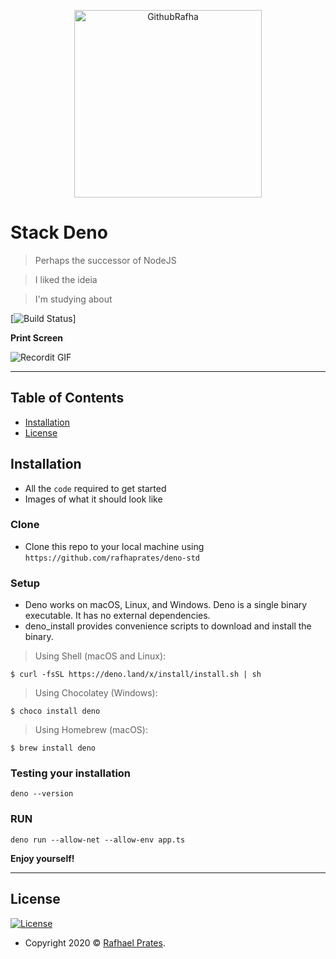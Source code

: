 <p align="center"><a href="https://github.com/rafhaprates"><img src="https://upload.wikimedia.org/wikipedia/commons/thumb/8/84/Deno.svg/1200px-Deno.svg.png" width="300" height="300" title="githubRafha" alt="GithubRafha"></a></p>

# Stack Deno

> Perhaps the successor of NodeJS

> I liked the ideia

> I'm studying about





[![Build Status](http://img.shields.io/travis/badges/badgerbadgerbadger.svg?style=flat-square)]


**Print Screen**

![Recordit GIF](https://recordit.co/QiYJPh3avq.gif)

---

## Table of Contents 

- [Installation](#installation)
- [License](#license)


## Installation

- All the `code` required to get started
- Images of what it should look like

### Clone

- Clone this repo to your local machine using `https://github.com/rafhaprates/deno-std`

### Setup

- Deno works on macOS, Linux, and Windows. Deno is a single binary executable. It has no external dependencies.
- deno_install provides convenience scripts to download and install the binary.

> Using Shell (macOS and Linux):
```shell
$ curl -fsSL https://deno.land/x/install/install.sh | sh
```
>Using Chocolatey (Windows):
```shell
$ choco install deno
```
>Using Homebrew (macOS):
```shell
$ brew install deno
```

### Testing your installation

```shell
deno --version
```

### RUN 

```shell 
deno run --allow-net --allow-env app.ts
```

**Enjoy yourself!**

---

## License

[![License](http://img.shields.io/:license-mit-blue.svg?style=flat-square)](http://badges.mit-license.org)
- Copyright 2020 © <a href="http://github.com/rafhaprates" target="_blank">Rafhael Prates</a>.